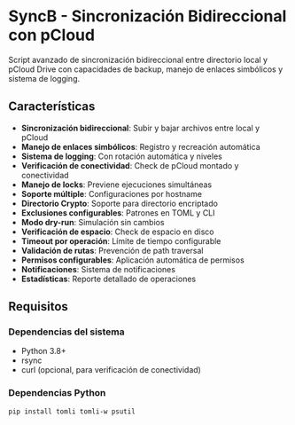 # SyncB - Sincronización Bidireccional con pCloud

Script avanzado de sincronización bidireccional entre directorio local y pCloud Drive con capacidades de backup, manejo de enlaces simbólicos y sistema de logging.

## Características

- **Sincronización bidireccional**: Subir y bajar archivos entre local y pCloud
- **Manejo de enlaces simbólicos**: Registro y recreación automática
- **Sistema de logging**: Con rotación automática y niveles
- **Verificación de conectividad**: Check de pCloud montado y conectividad
- **Manejo de locks**: Previene ejecuciones simultáneas
- **Soporte múltiple**: Configuraciones por hostname
- **Directorio Crypto**: Soporte para directorio encriptado
- **Exclusiones configurables**: Patrones en TOML y CLI
- **Modo dry-run**: Simulación sin cambios
- **Verificación de espacio**: Check de espacio en disco
- **Timeout por operación**: Límite de tiempo configurable
- **Validación de rutas**: Prevención de path traversal
- **Permisos configurables**: Aplicación automática de permisos
- **Notificaciones**: Sistema de notificaciones
- **Estadísticas**: Reporte detallado de operaciones

## Requisitos

### Dependencias del sistema
- Python 3.8+
- rsync
- curl (opcional, para verificación de conectividad)

### Dependencias Python
```bash
pip install tomli tomli-w psutil